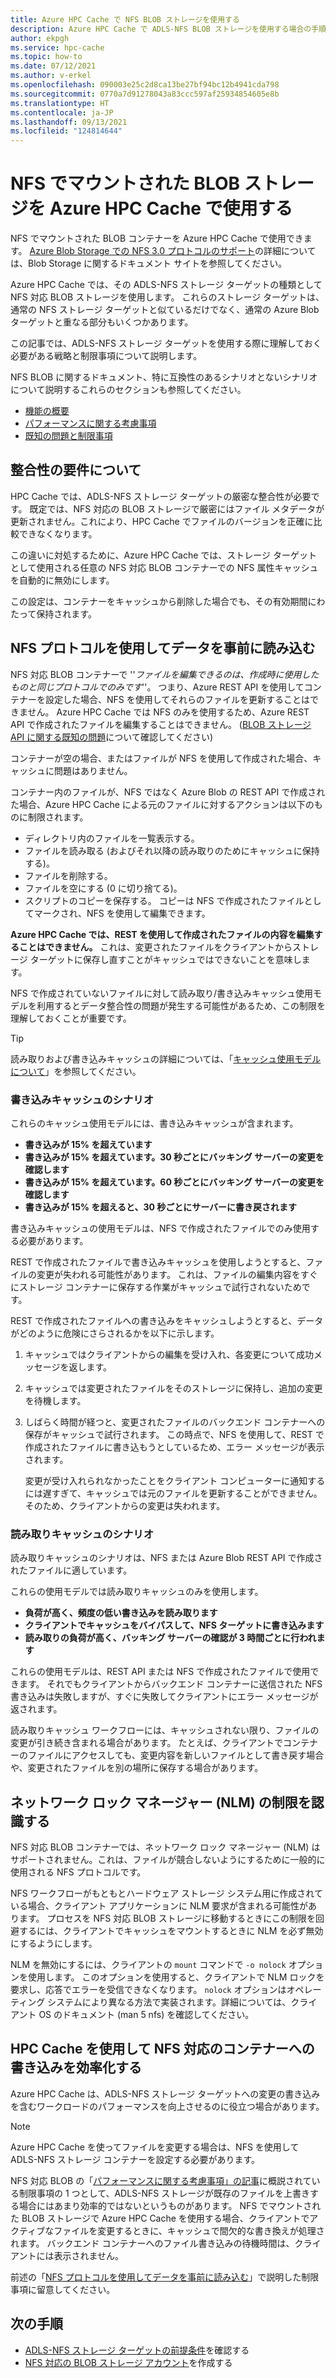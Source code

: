 ```yaml
---
title: Azure HPC Cache で NFS BLOB ストレージを使用する
description: Azure HPC Cache で ADLS-NFS BLOB ストレージを使用する場合の手順と制限事項について説明します
author: ekpgh
ms.service: hpc-cache
ms.topic: how-to
ms.date: 07/12/2021
ms.author: v-erkel
ms.openlocfilehash: 090003e25c2d8ca13be27bf94bc12b4941cda798
ms.sourcegitcommit: 0770a7d91278043a83ccc597af25934854605e8b
ms.translationtype: HT
ms.contentlocale: ja-JP
ms.lasthandoff: 09/13/2021
ms.locfileid: "124814644"
---
```

# <a name="use-nfs-mounted-blob-storage-with-azure-hpc-cache"></a>NFS でマウントされた BLOB ストレージを Azure HPC Cache で使用する

NFS でマウントされた BLOB コンテナーを Azure HPC Cache で使用できます。 [Azure Blob Storage での NFS 3.0 プロトコルのサポート](../storage/blobs/network-file-system-protocol-support.md)の詳細については、Blob Storage に関するドキュメント サイトを参照してください。

Azure HPC Cache では、その ADLS-NFS ストレージ ターゲットの種類として NFS 対応 BLOB ストレージを使用します。 これらのストレージ ターゲットは、通常の NFS ストレージ ターゲットと似ているだけでなく、通常の Azure Blob ターゲットと重なる部分もいくつかあります。

この記事では、ADLS-NFS ストレージ ターゲットを使用する際に理解しておく必要がある戦略と制限事項について説明します。

NFS BLOB に関するドキュメント、特に互換性のあるシナリオとないシナリオについて説明するこれらのセクションも参照してください。

* [機能の概要](../storage/blobs/network-file-system-protocol-support.md)
* [パフォーマンスに関する考慮事項](../storage/blobs/network-file-system-protocol-support-performance.md)
* [既知の問題と制限事項](../storage/blobs/network-file-system-protocol-known-issues.md)

## <a name="understand-consistency-requirements"></a>整合性の要件について

HPC Cache では、ADLS-NFS ストレージ ターゲットの厳密な整合性が必要です。 既定では、NFS 対応の BLOB ストレージで厳密にはファイル メタデータが更新されません。これにより、HPC Cache でファイルのバージョンを正確に比較できなくなります。

この違いに対処するために、Azure HPC Cache では、ストレージ ターゲットとして使用される任意の NFS 対応 BLOB コンテナーでの NFS 属性キャッシュを自動的に無効にします。

この設定は、コンテナーをキャッシュから削除した場合でも、その有効期間にわたって保持されます。

## <a name="pre-load-data-with-nfs-protocol"></a>NFS プロトコルを使用してデータを事前に読み込む
<!-- cross-referenced from hpc-cache-ingest.md and here -->

NFS 対応 BLOB コンテナーで ''*ファイルを編集できるのは、作成時に使用したものと同じプロトコルでのみです*''。 つまり、Azure REST API を使用してコンテナーを設定した場合、NFS を使用してそれらのファイルを更新することはできません。 Azure HPC Cache では NFS のみを使用するため、Azure REST API で作成されたファイルを編集することはできません。 ([BLOB ストレージ API に関する既知の問題](../storage/blobs/data-lake-storage-known-issues.md#blob-storage-apis)について確認してください)

コンテナーが空の場合、またはファイルが NFS を使用して作成された場合、キャッシュに問題はありません。

コンテナー内のファイルが、NFS ではなく Azure Blob の REST API で作成された場合、Azure HPC Cache による元のファイルに対するアクションは以下のものに制限されます。

* ディレクトリ内のファイルを一覧表示する。
* ファイルを読み取る (およびそれ以降の読み取りのためにキャッシュに保持する)。
* ファイルを削除する。
* ファイルを空にする (0 に切り捨てる)。
* スクリプトのコピーを保存する。 コピーは NFS で作成されたファイルとしてマークされ、NFS を使用して編集できます。

**Azure HPC Cache では、REST を使用して作成されたファイルの内容を編集することはできません。** これは、変更されたファイルをクライアントからストレージ ターゲットに保存し直すことがキャッシュではできないことを意味します。

NFS で作成されていないファイルに対して読み取り/書き込みキャッシュ使用モデルを利用するとデータ整合性の問題が発生する可能性があるため、この制限を理解しておくことが重要です。

> [!TIP]
> 読み取りおよび書き込みキャッシュの詳細については、「[キャッシュ使用モデルについて](cache-usage-models.md)」を参照してください。

### <a name="write-caching-scenarios"></a>書き込みキャッシュのシナリオ

これらのキャッシュ使用モデルには、書き込みキャッシュが含まれます。

* **書き込みが 15% を超えています**
* **書き込みが 15% を超えています。30 秒ごとにバッキング サーバーの変更を確認します**
* **書き込みが 15% を超えています。60 秒ごとにバッキング サーバーの変更を確認します**
* **書き込みが 15% を超えると、30 秒ごとにサーバーに書き戻されます**

書き込みキャッシュの使用モデルは、NFS で作成されたファイルでのみ使用する必要があります。

REST で作成されたファイルで書き込みキャッシュを使用しようとすると、ファイルの変更が失われる可能性があります。 これは、ファイルの編集内容をすぐにストレージ コンテナーに保存する作業がキャッシュで試行されないためです。

REST で作成されたファイルへの書き込みをキャッシュしようとすると、データがどのように危険にさらされるかを以下に示します。

1. キャッシュではクライアントからの編集を受け入れ、各変更について成功メッセージを返します。
1. キャッシュでは変更されたファイルをそのストレージに保持し、追加の変更を待機します。
1. しばらく時間が経つと、変更されたファイルのバックエンド コンテナーへの保存がキャッシュで試行されます。 この時点で、NFS を使用して、REST で作成されたファイルに書き込もうとしているため、エラー メッセージが表示されます。

   変更が受け入れられなかったことをクライアント コンピューターに通知するには遅すぎて、キャッシュでは元のファイルを更新することができません。 そのため、クライアントからの変更は失われます。

### <a name="read-caching-scenarios"></a>読み取りキャッシュのシナリオ

読み取りキャッシュのシナリオは、NFS または Azure Blob REST API で作成されたファイルに適しています。

これらの使用モデルでは読み取りキャッシュのみを使用します。

* **負荷が高く、頻度の低い書き込みを読み取ります**
* **クライアントでキャッシュをバイパスして、NFS ターゲットに書き込みます**
* **読み取りの負荷が高く、バッキング サーバーの確認が 3 時間ごとに行われます**

これらの使用モデルは、REST API または NFS で作成されたファイルで使用できます。 それでもクライアントからバックエンド コンテナーに送信された NFS 書き込みは失敗しますが、すぐに失敗してクライアントにエラー メッセージが返されます。

読み取りキャッシュ ワークフローには、キャッシュされない限り、ファイルの変更が引き続き含まれる場合があります。 たとえば、クライアントでコンテナーのファイルにアクセスしても、変更内容を新しいファイルとして書き戻す場合や、変更されたファイルを別の場所に保存する場合があります。

## <a name="recognize-network-lock-manager-nlm-limitations"></a>ネットワーク ロック マネージャー (NLM) の制限を認識する

NFS 対応 BLOB コンテナーでは、ネットワーク ロック マネージャー (NLM) はサポートされません。これは、ファイルが競合しないようにするために一般的に使用される NFS プロトコルです。

NFS ワークフローがもともとハードウェア ストレージ システム用に作成されている場合、クライアント アプリケーションに NLM 要求が含まれる可能性があります。 プロセスを NFS 対応 BLOB ストレージに移動するときにこの制限を回避するには、クライアントでキャッシュをマウントするときに NLM を必ず無効にするようにします。

NLM を無効にするには、クライアントの ``mount`` コマンドで ``-o nolock`` オプションを使用します。 このオプションを使用すると、クライアントで NLM ロックを要求し、応答でエラーを受信できなくなります。 ``nolock`` オプションはオペレーティング システムにより異なる方法で実装されます。詳細については、クライアント OS のドキュメント (man 5 nfs) を確認してください。

## <a name="streamline-writes-to-nfs-enabled-containers-with-hpc-cache"></a>HPC Cache を使用して NFS 対応のコンテナーへの書き込みを効率化する

Azure HPC Cache は、ADLS-NFS ストレージ ターゲットへの変更の書き込みを含むワークロードのパフォーマンスを向上させるのに役立つ場合があります。

> [!NOTE]
> Azure HPC Cache を使ってファイルを変更する場合は、NFS を使用して ADLS-NFS ストレージ コンテナーを設定する必要があります。

NFS 対応 BLOB の「[パフォーマンスに関する考慮事項」の記事](../storage/blobs/network-file-system-protocol-support-performance.md)に概説されている制限事項の 1 つとして、ADLS-NFS ストレージが既存のファイルを上書きする場合にはあまり効率的ではないというものがあります。 NFS でマウントされた BLOB ストレージで Azure HPC Cache を使用する場合、クライアントでアクティブなファイルを変更するときに、キャッシュで間欠的な書き換えが処理されます。 バックエンド コンテナーへのファイル書き込みの待機時間は、クライアントには表示されません。

前述の「[NFS プロトコルを使用してデータを事前に読み込む](#pre-load-data-with-nfs-protocol)」で説明した制限事項に留意してください。

## <a name="next-steps"></a>次の手順

* [ADLS-NFS ストレージ ターゲットの前提条件](hpc-cache-prerequisites.md#nfs-mounted-blob-adls-nfs-storage-requirements)を確認する
* [NFS 対応の BLOB ストレージ アカウント](../storage/blobs/network-file-system-protocol-support-how-to.md)を作成する
